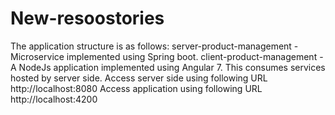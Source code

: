 # New-resoostories
The application structure is as follows:
server-product-management - Microservice implemented using Spring boot.
client-product-management - A NodeJs application implemented using Angular 7. This consumes services hosted by server side.
Access server side using following URL
http://localhost:8080
Access application using following URL
http://localhost:4200
